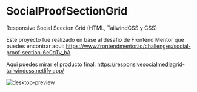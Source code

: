# SocialProofSectionGrid
Responsive Social Seccion Grid (HTML, TailwindCSS y CSS)

Este proyecto fue realizado en base al desafío de Frontend Mentor que puedes encontrar aqui:
https://www.frontendmentor.io/challenges/social-proof-section-6e0qTv_bA

Aqui puedes mirar el producto final:
https://responsivesocialmediagrid-tailwindcss.netlify.app/

![desktop-preview](https://github.com/VickyAzola/SocialProofSectionGrid/assets/116470398/f4b7fdc1-cfa9-4399-b6a1-b24401e997f9)
